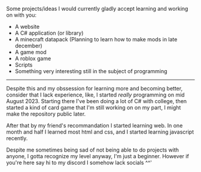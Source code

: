 Some projects/ideas I would currently gladly accept learning and working on with you:
- A website
- A C# application (or library)
- A minecraft datapack (Planning to learn how to make mods in late december)
- A game mod
- A roblox game
- Scripts
- Something very interesting still in the subject of programming
---
Despite this and my obssession for learning more and becoming better, consider that I lack experience, like, I started *really* programming on mid August 2023. Starting there I've been doing a lot of C# with college, then started a kind of card game that I'm still working on on my part, I might make the repository public later.

After that by my friend's recommandation I started learning web. In one month and half I learned most html and css, and I started learning javascript recently.

Despite me sometimes being sad of not being able to do projects with anyone, I gotta recognize my level anyway, I'm just a beginner. However if you're here say hi to my discord I somehow lack socials ^^'
